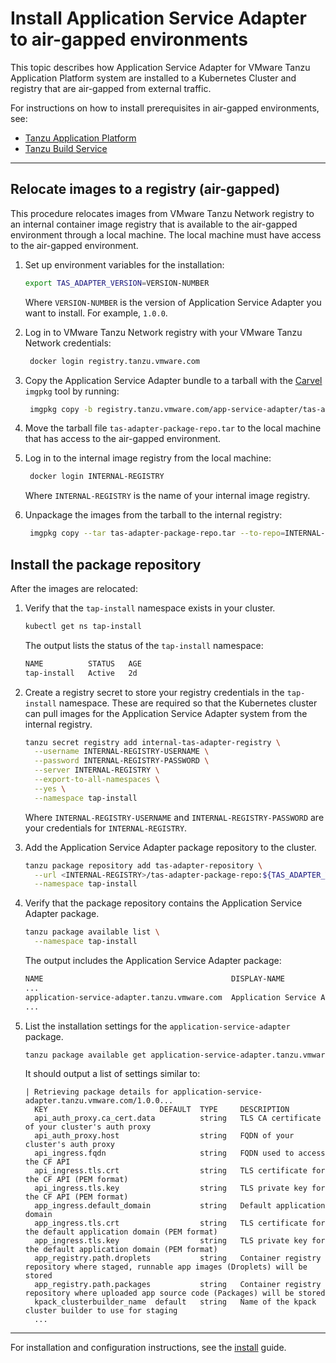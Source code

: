 # Install Application Service Adapter to air-gapped environments

This topic describes how Application Service Adapter for VMware Tanzu Application Platform system are installed to a Kubernetes Cluster and registry that are air-gapped from external traffic.

For instructions on how to install prerequisites in air-gapped environments, see:

* [Tanzu Application Platform](https://docs.vmware.com/en/VMware-Tanzu-Application-Platform/1.2/tap/GUID-install.html)
* [Tanzu Build Service](https://docs.vmware.com/en/Tanzu-Build-Service/1.5/vmware-tanzu-build-service/GUID-installing-no-kapp.html#installation-to-air-gapped-environment)

----

## <a id="relocate-images-to-registry"></a>Relocate images to a registry (air-gapped)

This procedure relocates images from VMware Tanzu Network registry to an internal container image registry that is available to the air-gapped environment through a local machine.
The local machine must have access to the air-gapped environment.

1. Set up environment variables for the installation:

    ```bash
    export TAS_ADAPTER_VERSION=VERSION-NUMBER
    ```

    Where `VERSION-NUMBER` is the version of Application Service Adapter you want to install. For example, `1.0.0`.

2. Log in to VMware Tanzu Network registry with your VMware Tanzu Network credentials:
   ```bash
    docker login registry.tanzu.vmware.com
   ```

3. Copy the Application Service Adapter bundle to a tarball with the [Carvel](https://carvel.dev/imgpkg/) `imgpkg` tool by running:
   ```bash
    imgpkg copy -b registry.tanzu.vmware.com/app-service-adapter/tas-adapter-package-repo:${TAS_ADAPTER_VERSION} --to-tar tas-adapter-package-repo.tar
   ```
4. Move the tarball file `tas-adapter-package-repo.tar` to the local machine that has access to the air-gapped environment.

5. Log in to the internal image registry from the local machine:

   ```bash
    docker login INTERNAL-REGISTRY
   ```

   Where `INTERNAL-REGISTRY` is the name of your internal image registry.

6. Unpackage the images from the tarball to the internal registry:

   ```bash
    imgpkg copy --tar tas-adapter-package-repo.tar --to-repo=INTERNAL-REGISTRY /tas-adapter-package-repo
   ```

## <a id="install-package-repo"></a>Install the package repository

After the images are relocated:

1. Verify that the `tap-install` namespace exists in your cluster.

    ```bash
    kubectl get ns tap-install
    ```

    The output lists the status of the `tap-install` namespace:

    ```bash
    NAME          STATUS   AGE
    tap-install   Active   2d
    ```

2. Create a registry secret to store your registry credentials in the `tap-install` namespace. These are required so that the Kubernetes cluster can pull images for the Application Service Adapter system from the internal registry.

    ```bash
    tanzu secret registry add internal-tas-adapter-registry \
      --username INTERNAL-REGISTRY-USERNAME \
      --password INTERNAL-REGISTRY-PASSWORD \
      --server INTERNAL-REGISTRY \
      --export-to-all-namespaces \
      --yes \
      --namespace tap-install
    ```

   Where `INTERNAL-REGISTRY-USERNAME` and `INTERNAL-REGISTRY-PASSWORD` are your credentials for `INTERNAL-REGISTRY`.

3. Add the Application Service Adapter package repository to the cluster.

    ```bash
    tanzu package repository add tas-adapter-repository \
      --url <INTERNAL-REGISTRY>/tas-adapter-package-repo:${TAS_ADAPTER_VERSION} \
      --namespace tap-install
    ```

4. Verify that the package repository contains the Application Service Adapter package.

    ```bash
    tanzu package available list \
      --namespace tap-install
    ```

   The output includes the Application Service Adapter package:

    ```bash
    NAME                                          DISPLAY-NAME                 SHORT-DESCRIPTION                                                   LATEST-VERSION
    ...
    application-service-adapter.tanzu.vmware.com  Application Service Adapter  Application Service Adapter for VMware Tanzu Application Platform  1.0.0
    ...
    ```

5. List the installation settings for the `application-service-adapter` package.

    ```bash
    tanzu package available get application-service-adapter.tanzu.vmware.com/${TAS_ADAPTER_VERSION} --values-schema --namespace tap-install
    ```

   It should output a list of settings similar to:

    ```
    | Retrieving package details for application-service-adapter.tanzu.vmware.com/1.0.0...
      KEY                         DEFAULT  TYPE     DESCRIPTION
      api_auth_proxy.ca_cert.data          string   TLS CA certificate of your cluster's auth proxy
      api_auth_proxy.host                  string   FQDN of your cluster's auth proxy
      api_ingress.fqdn                     string   FQDN used to access the CF API
      api_ingress.tls.crt                  string   TLS certificate for the CF API (PEM format)
      api_ingress.tls.key                  string   TLS private key for the CF API (PEM format)
      app_ingress.default_domain           string   Default application domain
      app_ingress.tls.crt                  string   TLS certificate for the default application domain (PEM format)
      app_ingress.tls.key                  string   TLS private key for the default application domain (PEM format)
      app_registry.path.droplets           string   Container registry repository where staged, runnable app images (Droplets) will be stored
      app_registry.path.packages           string   Container registry repository where uploaded app source code (Packages) will be stored
      kpack_clusterbuilder_name  default   string   Name of the kpack cluster builder to use for staging
      ...
    ```

---

For installation and configuration instructions, see the [install](install.md) guide.
